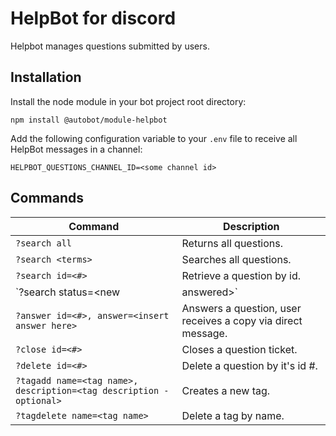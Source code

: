 # HelpBot for discord

Helpbot manages questions submitted by users.

## Installation

Install the node module in your bot project root directory:

```
npm install @autobot/module-helpbot
```

Add the following configuration variable to your `.env` file to receive all HelpBot messages in a channel:

```
HELPBOT_QUESTIONS_CHANNEL_ID=<some channel id>
```

## Commands

| Command                                                               | Description                                                       |
|-----------------------------------------------------------------------|-------------------------------------------------------------------|
| `?search all`                                                         | Returns all questions.                                            |
| `?search <terms>`                                                     | Searches all questions.                                           |
| `?search id=<#>`                                                      | Retrieve a question by id.                                        |
| `?search status=<new|answered>`                                       | Searches questions by status.                                     |
| `?answer id=<#>, answer=<insert answer here>`                         | Answers a question, user receives a copy via direct message.      |
| `?close id=<#>`                                                       | Closes a question ticket.                                         |
| `?delete id=<#>`                                                      | Delete a question by it's id #.                                   |
| `?tagadd name=<tag name>, description=<tag description - optional>`   | Creates a new tag.                                                |
| `?tagdelete name=<tag name>`                                          | Delete a tag by name.                                             |
